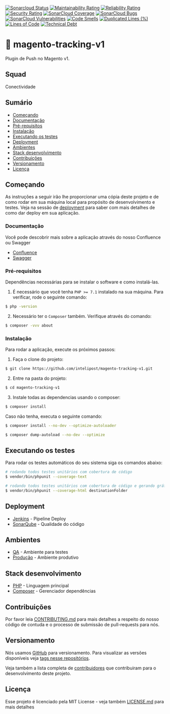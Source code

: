 [![Sonarcloud Status](https://sonar.internal.intelipost.com.br/api/project_badges/measure?project=magento-tracking-v1&metric=alert_status)](https://sonar.internal.intelipost.com.br/dashboard?id=magento-tracking-v1)
[![Maintainability Rating](http://sonar.internal.intelipost.com.br/api/project_badges/measure?project=magento-tracking-v1&metric=sqale_rating)](http://sonar.internal.intelipost.com.br/dashboard?id=magento-tracking-v1)
[![Reliability Rating](http://sonar.internal.intelipost.com.br/api/project_badges/measure?project=magento-tracking-v1&metric=reliability_rating)](http://sonar.internal.intelipost.com.br/dashboard?id=magento-tracking-v1)
[![Security Rating](http://sonar.internal.intelipost.com.br/api/project_badges/measure?project=magento-tracking-v1&metric=security_rating)](http://sonar.internal.intelipost.com.br/dashboard?id=magento-tracking-v1)
[![SonarCloud Coverage](http://sonar.internal.intelipost.com.br/api/project_badges/measure?project=magento-tracking-v1&metric=coverage)](http://sonar.internal.intelipost.com.br/component_measures/metric/coverage/list?id=magento-tracking-v1)
[![SonarCloud Bugs](http://sonar.internal.intelipost.com.br/api/project_badges/measure?project=magento-tracking-v1&metric=bugs)](http://sonar.internal.intelipost.com.br/component_measures/metric/reliability_rating/list?id=magento-tracking-v1)
[![SonarCloud Vulnerabilities](http://sonar.internal.intelipost.com.br/api/project_badges/measure?project=magento-tracking-v1&metric=vulnerabilities)](http://sonar.internal.intelipost.com.br/component_measures/metric/security_rating/list?id=magento-tracking-v1)
[![Code Smells](http://sonar.internal.intelipost.com.br/api/project_badges/measure?project=magento-tracking-v1&metric=code_smells)](http://sonar.internal.intelipost.com.br/dashboard?id=magento-tracking-v1)
[![Duplicated Lines (%)](http://sonar.internal.intelipost.com.br/api/project_badges/measure?project=magento-tracking-v1&metric=duplicated_lines_density)](http://sonar.internal.intelipost.com.br/dashboard?id=magento-tracking-v1)
[![Lines of Code](http://sonar.internal.intelipost.com.br/api/project_badges/measure?project=magento-tracking-v1&metric=ncloc)](http://sonar.internal.intelipost.com.br/dashboard?id=magento-tracking-v1)
[![Technical Debt](http://sonar.internal.intelipost.com.br/api/project_badges/measure?project=magento-tracking-v1&metric=sqale_index)](http://sonar.internal.intelipost.com.br/dashboard?id=magento-tracking-v1)

# :rocket: magento-tracking-v1

Plugin de Push no Magento v1.

## Squad
Conectividade

## Sumário

* [Começando](#Começando)
* [Documentação](#Documentação)
* [Pré-requisitos](#Pré-requisitos)
* [Instalação](#Instalação)
* [Executando os testes](#Executando-os-testes)
* [Deployment](#Deployment)
* [Ambientes](#Ambientes)
* [Stack desenvolvimento](#Stack-desenvolvimento)
* [Contribuições](#Contribuições)
* [Versionamento](#Versionamento)
* [Licença](#Licença)

## Começando

As instruções a seguir irão lhe proporcionar uma cópia deste projeto e de como rodar em sua máquina local para propósito de desenvolvimento e testes. Veja na sessão de [deployment](#Deployment) para saber com mais detalhes de como dar deploy em sua aplicação.

### Documentação

Você pode descobrir mais sobre a aplicação através do nosso Confluence ou Swagger
* [Confluence](https://esprinter.atlassian.net/wiki/spaces/IN/pages/7957610720/Notification+Conversor)
* [Swagger]()

### Pré-requisitos

Dependências necessárias para se instalar o software e como instalá-las.

1. É necessário que você tenha `PHP >= 7.1` instalado na sua máquina. Para verificar, rode o seguinte comando:

```bash
$ php -version
```

2. Necessário ter o `Composer` também. Verifique através do comando:

```bash
$ composer -vvv about

```

### Instalação

Para rodar a aplicação, execute os próximos passos:

1. Faça o clone do projeto:

```bash
$ git clone https://github.com/intelipost/magento-tracking-v1.git
```

2. Entre na pasta do projeto:

```bash
$ cd magento-tracking-v1
```

3. Instale todas as dependencias usando o composer:

```bash
$ composer install
```

Caso não tenha, executa o seguinte comando:

```bash
$ composer install --no-dev --optimize-autoloader
```

```bash
$ composer dump-autoload --no-dev --optimize
```

## Executando os testes

Para rodar os testes automáticos do seu sistema siga os comandos abaixo:

```bash
# rodando todos testes unitários com cobertura de código
$ vendor/bin/phpunit --coverage-text

# rodando todos testes unitários com cobertura de código e gerando gráficos
$ vendor/bin/phpunit --coverage-html destinationFolder
````

## Deployment

* [Jenkins](https://builds.intelipost.com.br/job/magento-tracking-v1) - Pipeline Deploy
* [SonarQube](http://sonar.internal.intelipost.com.br/dashboard?id=magento-tracking-v1) - Qualidade do código

## Ambientes

* [QA]() - Ambiente para testes
* [Produção]() - Ambiente produtivo

## Stack desenvolvimento

* [PHP](https://www.php.net/) - Linguagem principal
* [Composer](https://getcomposer.org/) - Gerenciador dependências

## Contribuições

Por favor leia [CONTRIBUTING.md](CONTRIBUTING.md) para mais detalhes a respeito do nosso código de contuda e o processo de submissão de pull-requests para nós.

## Versionamento

Nós usamos [GitHub](https://github.com/) para versionamento. Para visualizar as versões disponíveis veja [tags nesse repositórios](https://github.com/your/project/tags).

Veja também a lista completa de [contribuidores](https://github.com/your/project/contributors) que contribuiram para o desenvolvimento deste projeto.

## Licença

Esse projeto é licenciado pela MIT License - veja também [LICENSE.md](LICENSE.md) para mais detalhes



